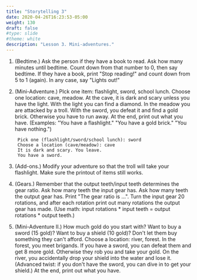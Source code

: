 ```yaml
---
title: "Storytelling 3"
date: 2020-04-26T16:23:53-05:00
weight: 130
draft: false
#type: slide
#theme: white
description: "Lesson 3. Mini-adventures."
---
```



1. (Bedtime.) Ask the person if they have a book to read. Ask how many minutes until bedtime. Count down from that number to 0, then say bedtime. If they have a book, print "Stop reading!" and count down from 5 to 1 (again). In any case, say "Lights out!"
2. (Mini-Adventure.) PIck one item: flashlight, sword, school lunch. Choose one location: cave, meadow. At the cave, it is dark and scary unless you have the light. With the light you can find a diamond. In the meadow you are attacked by a troll. With the sword, you defeat it and find a gold brick. Otherwise you have to run away. At the end, print out what you have. (Examples: "You have a flashlight." "You have a gold brick." "You have nothing.")

        Pick one (flashlight/sword/school lunch): sword
        Choose a location (cave/meadow): cave
        It is dark and scary. You leave.
        You have a sword.

3. (Add-ons.) Modify your adventure so that the troll will take your flashlight. Make sure the printout of items still works.
4. (Gears.) Remember that the output teeth/input teeth determines the gear ratio. Ask how many teeth the input gear has. Ask how many teeth the output gear has. Print "The gear ratio is …". Turn the input gear 20 rotations, and after each rotation print out many rotations the output gear has made. (Use math: input rotations * input teeth = output rotations * output teeth.)  
5. (Mini-Adventure II.) How much gold do you start with? Want to buy a
   sword (15 gold)? Want to buy a shield (10 gold)? Don't let them buy
   something they can't afford. Choose a location: river, forest. In
   the forest, you meet brigands. If you have a sword, you can defeat them and get 8 more gold. Otherwise they rob you and take your gold. On the river, you accidentally drop your shield into the water and lose it. (Advanced twist: if you don't have the sword, you can dive in to get your shield.) At the end, print out what you have. 

   
